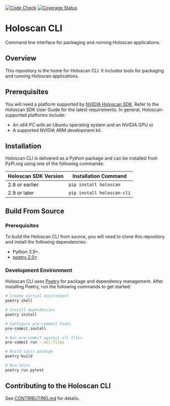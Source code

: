 [![Code Check](https://github.com/nvidia-holoscan/holoscan-cli/actions/workflows/check.yaml/badge.svg)](https://github.com/nvidia-holoscan/holoscan-cli/actions/workflows/check.yaml)
[![Coverage Status](https://coveralls.io/repos/github/nvidia-holoscan/holoscan-cli/badge.svg?branch=vchang/poetry-setup)](https://coveralls.io/github/nvidia-holoscan/holoscan-cli?branch=vchang/poetry-setup)

# Holoscan CLI

Command line interface for packaging and running Holoscan applications.

## Overview

This repository is the home for Holoscan CLI. It includes tools for packaging and running Holoscan applications.

## Prerequisites

You will need a platform supported by [NVIDIA Holoscan SDK](https://docs.nvidia.com/holoscan/sdk-user-guide/sdk_installation.html#prerequisites). Refer to the Holoscan SDK User Guide for the latest requirements. In general, Holoscan-supported platforms include:

- An x64 PC with an Ubuntu operating system and an NVIDIA GPU or
- A supported NVIDIA ARM development kit.

## Installation

Holoscan CLI is delivered as a Python package and can be installed from PyPI.org using one of the following commands:

| Holoscan SDK Version | Installation Command       |
| -------------------- | -------------------------- |
| 2.8 or earlier       | `pip install holoscan`     |
| 2.9 or later         | `pip install holoscan-cli` |

## Build From Source

### Prerequisites

To build the Holoscan CLI from source, you will need to clone this repository and install the following dependencies:

- Python 3.9+.
- [poetry 2.0+](https://python-poetry.org/docs/#installation)

### Development Environment

Holoscan CLI uses [Poetry](https://python-poetry.org/) for package and dependency management. After installing Poetry, run the following commands to get started:

```bash
# Create virtual environment
poetry shell

# Install dependencies
poetry install

# Configure pre-commmit hooks
pre-commit install

# Run pre-commit against all files
pre-commit run --all-files

# Build sdist package
poetry build

# Run tests
poetry run pytest
```

## Contributing to the Holoscan CLI

See [CONTRIBUTING.md](./CONTRIBUTING.md) for details.
